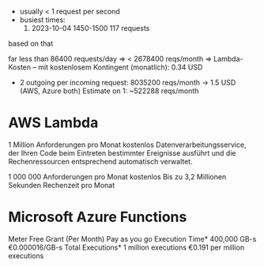 
- usually < 1 request per second
- busiest times:
  1. 2023-10-04 1450-1500 117 requests

based on that

far less than 86400 requests/day => < 2678400 reqs/month => Lambda-Kosten – mit kostenlosem Kontingent (monatlich): 0.34 USD
 + 2 outgoing per incoming request: 8035200 reqs/month -> 1.5 USD (AWS, Azure both)
 Estimate on 1: ~522288 reqs/month

# AWS Lambda
1 Million Anforderungen pro Monat kostenlos
Datenverarbeitungsservice, der Ihren Code beim Eintreten bestimmter Ereignisse ausführt und die Rechenressourcen entsprechend automatisch verwaltet.

1 000 000 Anforderungen pro Monat kostenlos 
Bis zu 3,2 Millionen Sekunden Rechenzeit pro Monat


# Microsoft Azure Functions

Meter			Free Grant (Per Month)	Pay as you go
Execution Time*		400,000 GB-s		€0.000016/GB-s
Total Executions*	1 million executions	€0.191 per million executions

